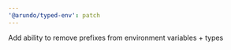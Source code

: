 ```yaml
---
'@arundo/typed-env': patch
---
```


Add ability to remove prefixes from environment variables + types
